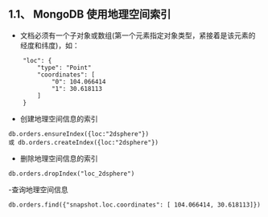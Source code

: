 ## 1.1、 MongoDB 使用地理空间索引
- 文档必须有一个子对象或数组(第一个元素指定对象类型，紧接着是该元素的经度和纬度)，如：
```
    "loc": {
        "type": "Point"
        "coordinates": [
            "0": 104.066414
            "1": 30.618113
        ]
    }
```

- 创建地理空间信息的索引
```
db.orders.ensureIndex({loc:"2dsphere"})
或 db.orders.createIndex({loc:"2dsphere"})
```

- 删除地理空间信息的索引
```
db.orders.dropIndex("loc_2dsphere")
```

-查询地理空间信息
```
db.orders.find({"snapshot.loc.coordinates": [ 104.066414, 30.618113]})
```
